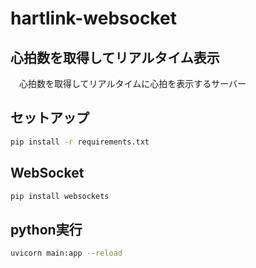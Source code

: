 # hartlink-websocket
## 心拍数を取得してリアルタイム表示
　心拍数を取得してリアルタイムに心拍を表示するサーバー
## セットアップ
```bash
pip install -r requirements.txt
```
## WebSocket
```bash
pip install websockets
```

## python実行
```bash
uvicorn main:app --reload
```

